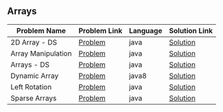 ## Arrays

|Problem Name|Problem Link|Language|Solution Link|
---|---|---|---
|2D Array - DS|[Problem](https://www.hackerrank.com/challenges/2d-array/problem)|java|[Solution](./2DArray-DS.java)|
|Array Manipulation|[Problem](https://www.hackerrank.com/challenges/crush/problem)|java|[Solution](./ArrayManipulation.java)|
|Arrays - DS|[Problem](https://www.hackerrank.com/challenges/arrays-ds/problem)|java|[Solution](./Arrays-DS.java)|
|Dynamic Array|[Problem](https://www.hackerrank.com/challenges/dynamic-array/problem)|java8|[Solution](./DynamicArray.java)|
|Left Rotation|[Problem](https://www.hackerrank.com/challenges/array-left-rotation/problem)|java|[Solution](./LeftRotation.java)|
|Sparse Arrays|[Problem](https://www.hackerrank.com/challenges/sparse-arrays/problem)|java|[Solution](./SparseArrays.java)|